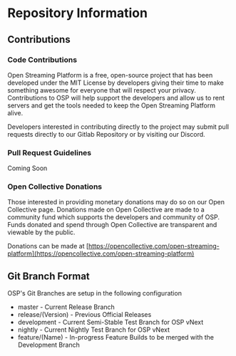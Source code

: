 # Repository Information

## Contributions

### Code Contributions
Open Streaming Platform is a free, open-source project that has been developed under the MIT License by developers giving their time to make something awesome for everyone that will respect your privacy. Contributions to OSP will help support the developers and allow us to rent servers and get the tools needed to keep the Open Streaming Platform alive.

Developers interested in contributing directly to the project may submit pull requests directly to our Gitlab Repository or by visiting our Discord.

### Pull Request Guidelines
Coming Soon

### Open Collective Donations
Those interested in providing monetary donations may do so on our Open Collective page. Donations made on Open Collective are made to a community fund which supports the developers and community of OSP. Funds donated and spend through Open Collective are transparent and viewable by the public.

Donations can be made at [https://opencollective.com/open-streaming-platform](https://opencollective.com/open-streaming-platform)

## Git Branch Format

OSP's Git Branches are setup in the following configuration

- master - Current Release Branch
- release/(Version) - Previous Official Releases
- development - Current Semi-Stable Test Branch for OSP vNext
- nightly - Current Nightly Test Branch for OSP vNext
- feature/(Name) - In-progress Feature Builds to be merged with the Development Branch